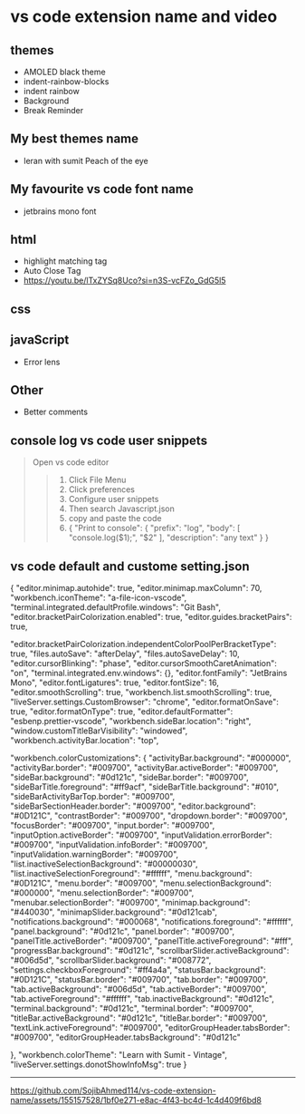 # vs code extension name and video
## themes
- AMOLED black theme
- indent-rainbow-blocks
- indent rainbow
- Background
- Break Reminder
## My best themes name
- leran with sumit Peach of the eye
## My favourite vs code font name
- jetbrains mono font
## html
- highlight matching tag
- Auto Close Tag
- https://youtu.be/lTxZYSq8Uco?si=n3S-vcFZo_GdG5l5
## css
## javaScript
- Error lens
## Other
- Better comments
## console log vs code user snippets
> Open vs code editor
>> 1. Click File Menu
>> 2. Click preferences
>> 3. Configure user snippets
>> 4. Then search Javascript.json
>> 5. copy and paste the code
>> 6. {
	"Print to console": {
		"prefix": "log",
		"body": [
			"console.log($1);",
			"$2"
		],
		"description": "any text"
	}
}

## vs code default and custome setting.json
{
  "editor.minimap.autohide": true,
  "editor.minimap.maxColumn": 70,
  "workbench.iconTheme": "a-file-icon-vscode",
  "terminal.integrated.defaultProfile.windows": "Git Bash",
  "editor.bracketPairColorization.enabled": true,
  "editor.guides.bracketPairs": true,

  "editor.bracketPairColorization.independentColorPoolPerBracketType": true,
  "files.autoSave": "afterDelay",
  "files.autoSaveDelay": 10,
  "editor.cursorBlinking": "phase",
  "editor.cursorSmoothCaretAnimation": "on",
  "terminal.integrated.env.windows": {},
  "editor.fontFamily": "JetBrains Mono",
  "editor.fontLigatures": true,
  "editor.fontSize": 16,
  "editor.smoothScrolling": true,
  "workbench.list.smoothScrolling": true,
  "liveServer.settings.CustomBrowser": "chrome",
  "editor.formatOnSave": true,
  "editor.formatOnType": true,
  "editor.defaultFormatter": "esbenp.prettier-vscode",
  "workbench.sideBar.location": "right",
  "window.customTitleBarVisibility": "windowed",
  "workbench.activityBar.location": "top",

  "workbench.colorCustomizations": {
    "activityBar.background": "#000000",
    "activityBar.border": "#009700",
    "activityBar.activeBorder": "#009700",
    "sideBar.background": "#0d121c",
    "sideBar.border": "#009700",
    "sideBarTitle.foreground": "#ff9acf",
    "sideBarTitle.background": "#010",
    "sideBarActivityBarTop.border": "#009700",
    "sideBarSectionHeader.border": "#009700",
    "editor.background": "#0D121C",
    "contrastBorder": "#009700",
    "dropdown.border": "#009700",
    "focusBorder": "#009700",
    "input.border": "#009700",
    "inputOption.activeBorder": "#009700",
    "inputValidation.errorBorder": "#009700",
    "inputValidation.infoBorder": "#009700",
    "inputValidation.warningBorder": "#009700",
    "list.inactiveSelectionBackground": "#00000030",
    "list.inactiveSelectionForeground": "#ffffff",
    "menu.background": "#0D121C",
    "menu.border": "#009700",
    "menu.selectionBackground": "#000000",
    "menu.selectionBorder": "#009700",
    "menubar.selectionBorder": "#009700",
    "minimap.background": "#440030",
    "minimapSlider.background": "#0d121cab",
    "notifications.background": "#000068",
    "notifications.foreground": "#ffffff",
    "panel.background": "#0d121c",
    "panel.border": "#009700",
    "panelTitle.activeBorder": "#009700",
    "panelTitle.activeForeground": "#fff",
    "progressBar.background": "#0d121c",
    "scrollbarSlider.activeBackground": "#006d5d",
    "scrollbarSlider.background": "#008772",
    "settings.checkboxForeground": "#ff4a4a",
    "statusBar.background": "#0D121C",
    "statusBar.border": "#009700",
    "tab.border": "#009700",
    "tab.activeBackground": "#006d5d",
    "tab.activeBorder": "#009700",
    "tab.activeForeground": "#ffffff",
    "tab.inactiveBackground": "#0d121c",
    "terminal.background": "#0d121c",
    "terminal.border": "#009700",
    "titleBar.activeBackground": "#0d121c",
    "titleBar.border": "#009700",
    "textLink.activeForeground": "#009700",
    "editorGroupHeader.tabsBorder": "#009700",
    "editorGroupHeader.tabsBackground": "#0d121c"

  },
  "workbench.colorTheme": "Learn with Sumit - Vintage",
  "liveServer.settings.donotShowInfoMsg": true
}






---


https://github.com/SojibAhmed114/vs-code-extension-name/assets/155157528/1bf0e271-e8ac-4f43-bc4d-1c4d409f6bd8

